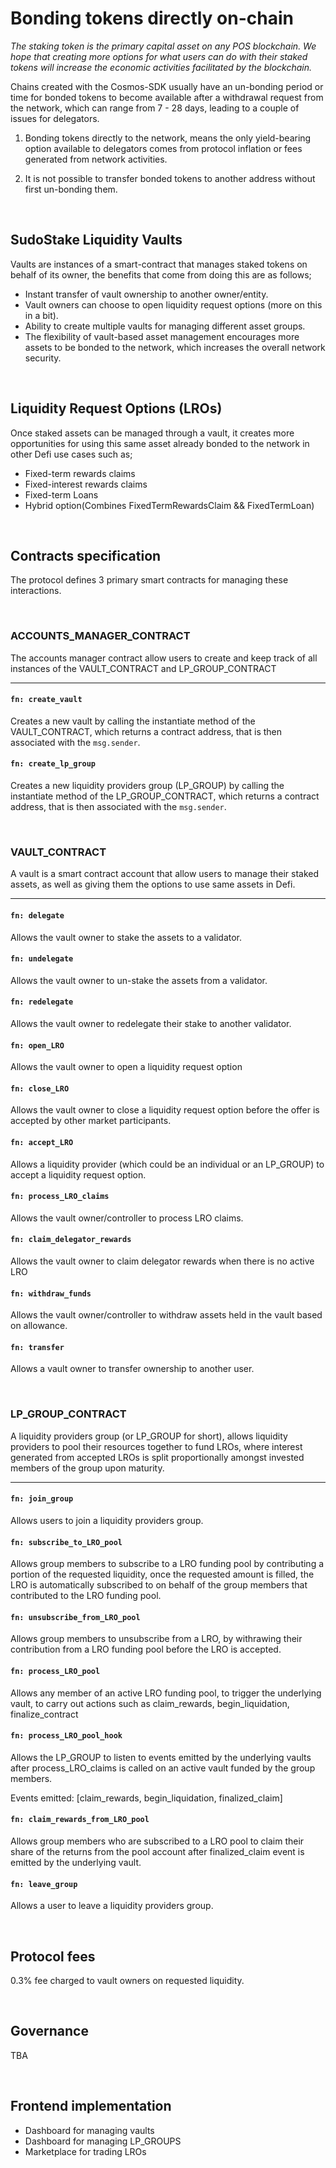 # Bonding tokens directly on-chain

*The staking token is the primary capital asset on any POS blockchain. We hope that creating more options for what users can do with their staked tokens will increase the economic activities facilitated by the blockchain.*

Chains created with the Cosmos-SDK usually have an un-bonding period or time for bonded tokens to become available after a withdrawal request from the network, which can range from 7 - 28 days, leading to a couple of issues for delegators.

1. Bonding tokens directly to the network, means the only yield-bearing option available to delegators comes from protocol inflation or fees generated from network activities.

2. It is not possible to transfer bonded tokens to another address without first un-bonding them.

&nbsp;

## SudoStake Liquidity Vaults

Vaults are instances of a smart-contract that manages staked tokens on behalf of its owner, the benefits that come from doing this are as follows;

* Instant transfer of vault ownership to another owner/entity.
* Vault owners can choose to open liquidity request options (more on this in a bit).
* Ability to create multiple vaults for managing different asset groups.
* The flexibility of vault-based asset management encourages more assets to be bonded to the network, which increases the overall network security.

&nbsp;

## Liquidity Request Options (LROs)

Once staked assets can be managed through a vault, it creates more opportunities for using this same asset already bonded to the network in other Defi use cases such as;

* Fixed-term rewards claims
* Fixed-interest rewards claims
* Fixed-term Loans
* Hybrid option(Combines FixedTermRewardsClaim && FixedTermLoan)

&nbsp;

## Contracts specification

The protocol defines 3 primary smart contracts for managing these interactions.

&nbsp;

### ACCOUNTS_MANAGER_CONTRACT

The accounts manager contract allow users to create and keep track of all instances of the
VAULT_CONTRACT and LP_GROUP_CONTRACT

---

#### `fn: create_vault`

Creates a new vault by calling the instantiate method of the VAULT_CONTRACT, which returns a contract address, that is then associated with the `msg.sender`.

#### `fn: create_lp_group`

Creates a new liquidity providers group (LP_GROUP) by calling the instantiate method of the LP_GROUP_CONTRACT, which returns a contract address, that is then associated with the `msg.sender`.

&nbsp;

### VAULT_CONTRACT

A vault is a smart contract account that allow users to manage their staked assets, as well as giving them the options to use same assets in Defi.

---

#### `fn: delegate`

Allows the vault owner to stake the assets to a validator.

#### `fn: undelegate`

Allows the vault owner to un-stake the assets from a validator.

#### `fn: redelegate`

Allows the vault owner to redelegate their stake to another validator.

#### `fn: open_LRO`

Allows the vault owner to open a liquidity request option

#### `fn: close_LRO`

Allows the vault owner to close a liquidity request option before the offer is accepted by other market participants.

#### `fn: accept_LRO`

Allows a liquidity provider (which could be an individual or an LP_GROUP) to accept a liquidity request option.

#### `fn: process_LRO_claims`

Allows the vault owner/controller to process LRO claims.

#### `fn: claim_delegator_rewards`

Allows the vault owner to claim delegator rewards when there is no active LRO

#### `fn: withdraw_funds`

Allows the vault owner/controller to withdraw assets held in the vault based on allowance.

#### `fn: transfer`

Allows a vault owner to transfer ownership to another user.

&nbsp;

### LP_GROUP_CONTRACT

A liquidity providers group (or LP_GROUP for short), allows liquidity providers to pool their resources together to fund LROs, where interest generated from accepted LROs is split proportionally amongst invested members of the group upon maturity.

---

#### `fn: join_group`

Allows users to join a liquidity providers group.

#### `fn: subscribe_to_LRO_pool`

Allows group members to subscribe to a LRO funding pool by contributing a portion of the requested liquidity, once the requested amount is filled, the LRO is automatically subscribed to on behalf of the group members that contributed to the  LRO funding pool.

#### `fn: unsubscribe_from_LRO_pool`

Allows group members to unsubscribe from a LRO, by withrawing their contribution from a LRO funding pool before the LRO is accepted.

#### `fn: process_LRO_pool`

Allows any member of an active LRO funding pool, to trigger the underlying vault, to carry out actions such as claim_rewards, begin_liquidation, finalize_contract

#### `fn: process_LRO_pool_hook`

Allows the LP_GROUP to listen to events emitted by the underlying vaults after process_LRO_claims is called on an active vault funded by the group members.

Events emitted:
[claim_rewards, begin_liquidation, finalized_claim]

#### `fn: claim_rewards_from_LRO_pool`

Allows group members who are subscribed to a LRO pool to claim their share of the returns from the pool account after finalized_claim event is emitted by the underlying vault.

#### `fn: leave_group`

Allows a user to leave a liquidity providers group.

&nbsp;

## Protocol fees
0.3% fee charged to vault owners on requested liquidity.

&nbsp;

## Governance

TBA

&nbsp;

## Frontend implementation

* Dashboard for managing vaults
* Dashboard for managing LP_GROUPS
* Marketplace for trading LROs

